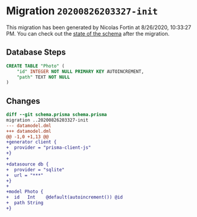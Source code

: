 # Migration `20200826203327-init`

This migration has been generated by Nicolas Fortin at 8/26/2020, 10:33:27 PM.
You can check out the [state of the schema](./schema.prisma) after the migration.

## Database Steps

```sql
CREATE TABLE "Photo" (
    "id" INTEGER NOT NULL PRIMARY KEY AUTOINCREMENT,
    "path" TEXT NOT NULL
)
```

## Changes

```diff
diff --git schema.prisma schema.prisma
migration ..20200826203327-init
--- datamodel.dml
+++ datamodel.dml
@@ -1,0 +1,13 @@
+generator client {
+  provider = "prisma-client-js"
+}
+
+datasource db {
+  provider = "sqlite"
+  url = "***"
+}
+
+model Photo {
+  id   Int    @default(autoincrement()) @id
+  path String
+}
```


